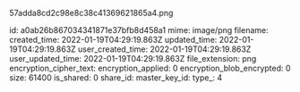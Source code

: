 57adda8cd2c98e8c38c41369621865a4.png

id: a0ab26b867034341871e37bfb8d458a1
mime: image/png
filename: 
created_time: 2022-01-19T04:29:19.863Z
updated_time: 2022-01-19T04:29:19.863Z
user_created_time: 2022-01-19T04:29:19.863Z
user_updated_time: 2022-01-19T04:29:19.863Z
file_extension: png
encryption_cipher_text: 
encryption_applied: 0
encryption_blob_encrypted: 0
size: 61400
is_shared: 0
share_id: 
master_key_id: 
type_: 4